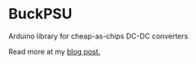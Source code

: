# BuckPSU
Arduino library for cheap-as-chips DC-DC converters

Read more at my [blog post.](https://benjames.io/2018/06/29/secret-uart-on-chinese-dcdc-converters/)
